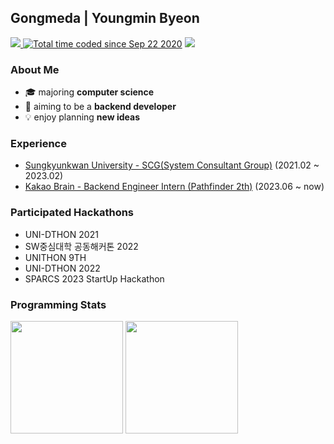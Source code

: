 <h2>Gongmeda | Youngmin Byeon</h2>

<div>
<a href="https://velog.io/@gongmeda">
   <img src="https://img.shields.io/badge/-gongmeda.log-20C997?style=flat&logo=velog&logoColor=20c997&labelColor=282828">
</a>
<a href="https://wakatime.com/@95e11c6f-fdc0-4a8a-a55d-d3690dce53a3"><img src="https://wakatime.com/badge/user/95e11c6f-fdc0-4a8a-a55d-d3690dce53a3.svg" alt="Total time coded since Sep 22 2020" /></a>
  <img src="https://hits.seeyoufarm.com/api/count/incr/badge.svg?url=https%3A%2F%2Fgithub.com%2FGongmeda&count_bg=%23555555&title_bg=%23555555&icon=&icon_color=%23E7E7E7&title=hits&edge_flat=false"/>
</div>

### About Me

- 🎓 majoring **computer science**
- 🚀 aiming to be a **backend developer**
- 💡 enjoy planning **new ideas**

### Experience

- [Sungkyunkwan University - SCG(System Consultant Group)](https://scg.skku.ac.kr/) (2021.02 ~ 2023.02)
- [Kakao Brain - Backend Engineer Intern (Pathfinder 2th)](https://www.kakaobrain.com/) (2023.06 ~ now)

### Participated Hackathons

- UNI-DTHON 2021
- SW중심대학 공동해커톤 2022
- UNITHON 9TH
- UNI-DTHON 2022
- SPARCS 2023 StartUp Hackathon

### Programming Stats

<img height="180rem" src="https://github-readme-stats.vercel.app/api?username=Gongmeda&show_icons=true&bg_color=00000000&border_color=00000000"></img>
<img height="180rem" src="http://mazassumnida.wtf/api/v2/generate_badge?boj=gongmeda"></img>
